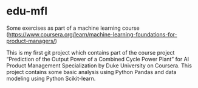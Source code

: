 # edu-mfl
Some exercises as part of a machine learning course (https://www.coursera.org/learn/machine-learning-foundations-for-product-managers/)

This is my first git project which contains part of the course project “Prediction of the Output Power of a Combined Cycle Power Plant” for AI Product Management Specialization by Duke University on Coursera. 
This project contains some basic analysis using Python Pandas and data modeling using Python Scikit-learn. 

